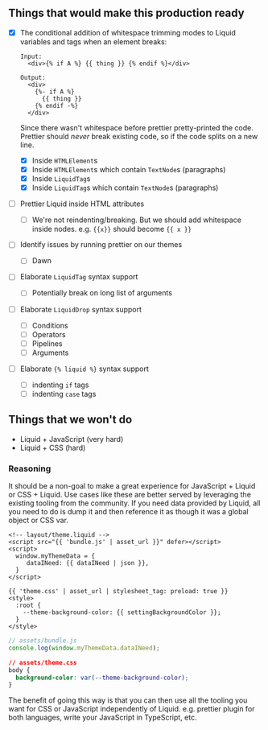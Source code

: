 ## Things that would make this production ready

- [x] The conditional addition of whitespace trimming modes to Liquid variables and tags when an element breaks:

  ```liquid
  Input:
    <div>{% if A %} {{ thing }} {% endif %}</div>

  Output:
    <div>
      {%- if A %}
        {{ thing }}
      {% endif -%}
    </div>
  ```

  Since there wasn't whitespace before prettier pretty-printed the code. Prettier should _never_ break existing code, so if the code splits on a new line.

  - [X] Inside `HTMLElement`s
  - [X] Inside `HTMLElement`s which contain `TextNode`s (paragraphs)
  - [X] Inside `LiquidTag`s
  - [X] Inside `LiquidTag`s which contain `TextNode`s (paragraphs)

- [ ] Prettier Liquid inside HTML attributes
  - [ ] We're not reindenting/breaking. But we should add whitespace inside nodes. e.g. `{{x}}` should become `{{ x }}`

- [ ] Identify issues by running prettier on our themes
  - [ ] Dawn

- [ ] Elaborate `LiquidTag` syntax support
  - [ ] Potentially break on long list of arguments
- [ ] Elaborate `LiquidDrop` syntax support
  - [ ] Conditions
  - [ ] Operators
  - [ ] Pipelines
  - [ ] Arguments
- [ ] Elaborate `{% liquid %}` syntax support
  - [ ] indenting `if` tags
  - [ ] indenting `case` tags

## Things that we won't do

- Liquid + JavaScript (very hard)
- Liquid + CSS (hard)

### Reasoning

It should be a non-goal to make a great experience for JavaScript + Liquid or CSS + Liquid. Use cases like these are better served by leveraging the existing tooling from the community. If you need data provided by Liquid, all you need to do is dump it and then reference it as though it was a global object or CSS var.

```liquid
<!-- layout/theme.liquid -->
<script src="{{ 'bundle.js' | asset_url }}" defer></script>
<script>
  window.myThemeData = {
     dataINeed: {{ dataINeed | json }},
  }
</script>

{{ 'theme.css' | asset_url | stylesheet_tag: preload: true }}
<style>
  :root {
    --theme-background-color: {{ settingBackgroundColor }};
  }
</style>
```

```javascript
// assets/bundle.js
console.log(window.myThemeData.dataINeed);
```

```css
// assets/theme.css
body {
  background-color: var(--theme-background-color);
}
```

The benefit of going this way is that you can then use all the tooling you want for CSS or JavaScript independently of Liquid. e.g. prettier plugin for both languages, write your JavaScript in TypeScript, etc.
